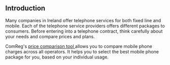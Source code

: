 ##  Introduction

Many companies in Ireland offer telephone services for both fixed line and
mobile. Each of the telephone service providers offers different packages to
consumers. Before entering into a telephone contract, think carefully about
your needs and compare prices and plans.

ComReg's [ price comparison tool ](https://www.comreg.ie/compare/#/services)
allows you to compare mobile phone charges across all operators. It helps you
to select the best mobile phone package for you, based on your individual
usage.
